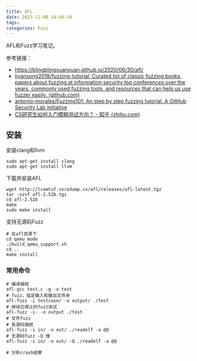 ```yaml
---
title: AFL
date: 2023-11-08 14:04:34
tags:
categories: Fuzz
---
```


AFL和Fuzz学习笔记。

参考链接：

- https://blingblingxuanxuan.github.io/2020/06/30/afl/
- [liyansong2018/fuzzing-tutorial: Curated list of classic fuzzing books, papers about fuzzing at information security top conferences over the years, commonly used fuzzing tools, and resources that can help us use fuzzer easily. (github.com)](https://github.com/liyansong2018/fuzzing-tutorial)
- [antonio-morales/Fuzzing101: An step by step fuzzing tutorial. A GitHub Security Lab initiative](https://github.com/antonio-morales/Fuzzing101)
- [CS研究生如何入门模糊测试方向？ - 知乎 (zhihu.com)](https://www.zhihu.com/question/388240608)

<!-- more -->

## 安装

安装clang和llvm

```shell
sudo apt-get install clang
sudo apt-get install llvm
```

下载并安装AFL

```shell
wget http://lcamtuf.coredump.cx/afl/releases/afl-latest.tgz
tar -xzvf afl-2.52b.tgz
cd afl-2.52b
make
sudo make install
```

支持无源码Fuzz

```shell
# 在afl目录下
cd qemu_mode
./build_qemu_support.sh
cd ..
make install 
```



### 常用命令

```shell
# 编译插桩
afl-gcc test.c -g -o test
# fuzz，指定输入和输出文件夹
afl-fuzz -i testcase/ -o output/ ./test
# 继续已停止的fuzz测试
afl-fuzz -i- -o output ./test
# 文件fuzz
# 有源码插桩
afl-fuzz -i in/ -o out/ ./readelf -a @@
# 无源码fuzz -Q 慢
afl-fuzz -i in/ -o out/ -Q ./readelf -a @@
```

```shell
# 分析crash结果
```

